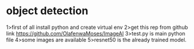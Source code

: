 # object detection
1>first of all install python and create virtual env 
2>get this rep from github link https://github.com/OlafenwaMoses/ImageAI
3>test.py is main python file
4>some images are available
5>resnet50 is the already trained model.

